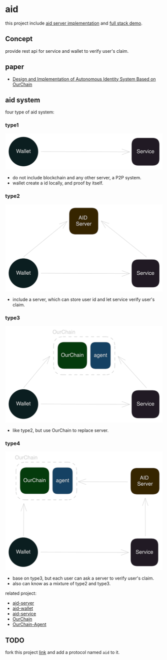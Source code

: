 # aid

this project include [aid server implementation](./aid-server) and [full stack demo](./demo).

## Concept

provide rest api for service and wallet to verify user's claim.

## paper

- [Design and Implementation of Autonomous Identity System Based on OurChain](https://github.com/leon123858/aid-paper)

## aid system

four type of aid system:

### type1

![img.png](doc/overview-t1.png)

- do not include blockchain and any other server, a P2P system.
- wallet create a id locally, and proof by itself.

### type2

![img.png](doc/overview-t2.png)

- include a server, which can store user id and let service verify user's claim.

### type3

![img.png](doc/overview-t3.png)

- like type2, but use OurChain to replace server.

### type4

![img.png](doc/overview-t4.png)

- base on type3, but each user can ask a server to verify user's claim.
- also can know as a mixture of type2 and type3.

related project:

- [aid-server](https://github.com/leon123858/aid)
- [aid-wallet](https://github.com/leon123858/aidjs)
- [aid-service](https://github.com/leon123858/aidgo)
- [OurChain](https://github.com/leon123858/OurChain)
- [OurChain-Agent](https://github.com/leon123858/ourchain-agent)

## TODO

fork this project [link](https://github.com/goauthentik/authentik) and add a protocol named `aid` to it.
